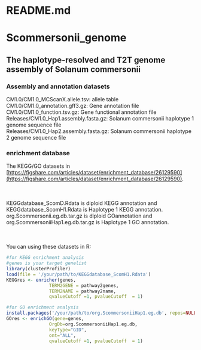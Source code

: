# README.md

# Scommersonii_genome

## **The haplotype-resolved and T2T genome assembly of Solanum commersonii**

### Assembly and annotation datasets

CM1.0/CM1.0_MCScanX.allele.tsv: allele table  
CM1.0/CM1.0_annotation.gff3.gz: Gene annotation file  
CM1.0/CM1.0_function.tsv.gz: Gene functional annotation file  
Releases/CM1.0_Hap1.assembly.fasta.gz: Solanum commersonii haplotype 1 genome sequence file  
Releases/CM1.0_Hap2.assembly.fasta.gz: Solanum commersonii haplotype 2 genome sequence file

### enrichment database

The KEGG/GO datasets in [https://figshare.com/articles/dataset/enrichment_database/26129590](https://figshare.com/articles/dataset/enrichment_database/26129590).

　　‍

KEGGdatabase\_ScomD.Rdata is diploid KEGG annotation and KEGGdatabase\_ScomH1.Rdata is Haplotype 1 KEGG annotation. org.Scommersonii.eg.db.tar.gz is diploid GOannotation and org.ScommersoniiHap1.eg.db.tar.gz is Haplotype 1 GO annotation.

　　‍

You can using these datasets in R:

```R
#for KEGG enrichment analysis
#genes is your target genelist
library(clusterProfiler)
load(file = '/your/path/to/KEGGdatabase_ScomH1.Rdata')
KEGGres <- enricher(genes,
                TERM2GENE = pathway2genes, 
                TERM2NAME = pathway2name,
                qvalueCutoff =1, pvalueCutoff  = 1)

#for GO enrichment analysis
install.packages('/your/path/to/org.ScommersoniiHap1.eg.db', repos=NULL, type="source")
GOres <- enrichGO(gene=genes,
                OrgDb=org.ScommersoniiHap1.eg.db,
                keyType="GID",
                ont="ALL",
                qvalueCutoff =1, pvalueCutoff  = 1)
```
